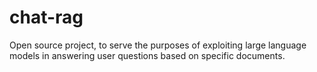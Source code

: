 # chat-rag
Open source project, to serve the purposes of exploiting large language models in answering user questions based on specific documents.
